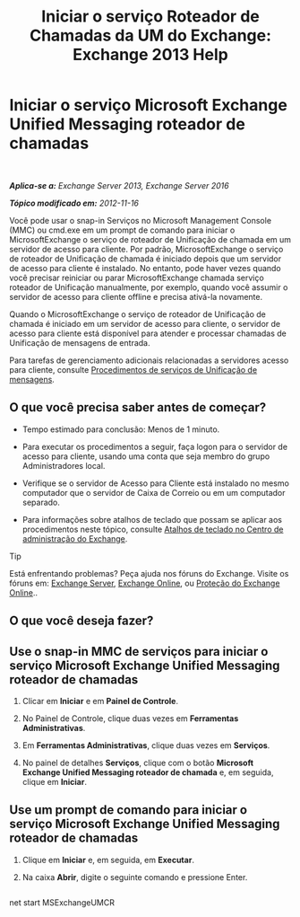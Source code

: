 ﻿---
title: 'Iniciar o serviço Roteador de Chamadas da UM do Exchange: Exchange 2013 Help'
TOCTitle: Iniciar o serviço Microsoft Exchange Unified Messaging roteador de chamadas
ms:assetid: 8b7e1a4c-87b3-4477-a95f-6b41cf2d38f0
ms:mtpsurl: https://technet.microsoft.com/pt-br/library/JJ673542(v=EXCHG.150)
ms:contentKeyID: 50556225
ms.date: 05/22/2018
mtps_version: v=EXCHG.150
ms.translationtype: MT
---

# Iniciar o serviço Microsoft Exchange Unified Messaging roteador de chamadas

 

_**Aplica-se a:** Exchange Server 2013, Exchange Server 2016_

_**Tópico modificado em:** 2012-11-16_

Você pode usar o snap-in Serviços no Microsoft Management Console (MMC) ou cmd.exe em um prompt de comando para iniciar o MicrosoftExchange o serviço de roteador de Unificação de chamada em um servidor de acesso para cliente. Por padrão, MicrosoftExchange o serviço de roteador de Unificação de chamada é iniciado depois que um servidor de acesso para cliente é instalado. No entanto, pode haver vezes quando você precisar reiniciar ou parar MicrosoftExchange chamada serviço roteador de Unificação manualmente, por exemplo, quando você assumir o servidor de acesso para cliente offline e precisa ativá-la novamente.

Quando o MicrosoftExchange o serviço de roteador de Unificação de chamada é iniciado em um servidor de acesso para cliente, o servidor de acesso para cliente está disponível para atender e processar chamadas de Unificação de mensagens de entrada.

Para tarefas de gerenciamento adicionais relacionadas a servidores acesso para cliente, consulte [Procedimentos de serviços de Unificação de mensagens](um-services-procedures-exchange-2013-help.md).

## O que você precisa saber antes de começar?

  - Tempo estimado para conclusão: Menos de 1 minuto.

  - Para executar os procedimentos a seguir, faça logon para o servidor de acesso para cliente, usando uma conta que seja membro do grupo Administradores local.

  - Verifique se o servidor de Acesso para Cliente está instalado no mesmo computador que o servidor de Caixa de Correio ou em um computador separado.

  - Para informações sobre atalhos de teclado que possam se aplicar aos procedimentos neste tópico, consulte [Atalhos de teclado no Centro de administração do Exchange](keyboard-shortcuts-in-the-exchange-admin-center-exchange-online-protection-help.md).


> [!TIP]
> Está enfrentando problemas? Peça ajuda nos fóruns do Exchange. Visite os fóruns em: <A href="https://go.microsoft.com/fwlink/p/?linkid=60612">Exchange Server</A>, <A href="https://go.microsoft.com/fwlink/p/?linkid=267542">Exchange Online</A>, ou <A href="https://go.microsoft.com/fwlink/p/?linkid=285351">Proteção do Exchange Online</A>..



## O que você deseja fazer?

## Use o snap-in MMC de serviços para iniciar o serviço Microsoft Exchange Unified Messaging roteador de chamadas

1.  Clicar em **Iniciar** e em **Painel de Controle**.

2.  No Painel de Controle, clique duas vezes em **Ferramentas Administrativas**.

3.  Em **Ferramentas Administrativas**, clique duas vezes em **Serviços**.

4.  No painel de detalhes **Serviços**, clique com o botão **Microsoft Exchange Unified Messaging roteador de chamada** e, em seguida, clique em **Iniciar**.

## Use um prompt de comando para iniciar o serviço Microsoft Exchange Unified Messaging roteador de chamadas

1.  Clique em **Iniciar** e, em seguida, em **Executar**.

2.  Na caixa **Abrir**, digite o seguinte comando e pressione Enter.
    
    ```powershell
net start MSExchangeUMCR
```


